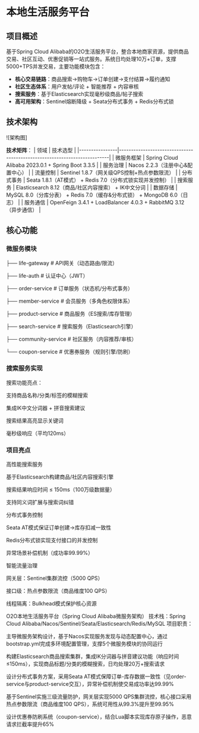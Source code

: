# 本地生活服务平台

## 项目概述
基于Spring Cloud Alibaba的O2O生活服务平台，整合本地商家资源，提供商品交易、社区互动、优惠促销等一站式服务。系统日均处理10万+订单，支撑5000+TPS并发交易，主要功能模块包含：

- **核心交易链路**：商品搜索->购物车->订单创建->支付结算->履约通知
- **社区生态体系**：用户发帖/评论 + 智能推荐 + 内容审核
- **搜索服务**：基于Elasticsearch实现毫秒级商品/帖子搜索
- **高可用架构**：Sentinel熔断降级 + Seata分布式事务 + Redis分布式锁

## 技术架构
![架构图]

**技术矩阵**：
| 领域           | 技术选型                                                                  |
|----------------|--------------------------------------------------------------------------|
| 微服务框架     | Spring Cloud Alibaba 2023.0.1 + Spring Boot 3.3.5                         |
| 服务治理       | Nacos 2.2.3（注册中心&配置中心）                                            |
| 流量控制       | Sentinel 1.8.7（网关级QPS控制+热点参数限流）                                |
| 分布式事务     | Seata 1.8.1（AT模式） + Redis 7.0（分布式锁实现并发控制）                    |
| 搜索服务       | Elasticsearch 8.12（商品/社区内容搜索） + IK中文分词                        |
| 数据存储       | MySQL 8.0（分库分表） + Redis 7.0（缓存&分布式锁） + MongoDB 6.0（日志）     |
| 服务通信       | OpenFeign 3.4.1 + LoadBalancer 4.0.3 + RabbitMQ 3.12（异步通信）           |

## 核心功能

### 微服务模块

├── life-gateway # API网关（动态路由/限流）

├── life-auth # 认证中心（JWT）

├── order-service # 订单服务（状态机/分布式事务）

├── member-service # 会员服务（多角色权限体系）

├── product-service # 商品服务（ES搜索/库存管理）

├── search-service # 搜索服务（Elasticsearch引擎）

├── community-service # 社区服务（内容推荐/审核）

└── coupon-service # 优惠券服务（规则引擎/防刷）


### 搜索服务实现
搜索功能亮点：

支持商品名称/分类/标签的模糊搜索

集成IK中文分词器 + 拼音搜索建议

搜索结果高亮显示关键词

毫秒级响应（平均120ms）


### 项目亮点

高性能搜索服务

基于Elasticsearch构建商品/社区内容搜索引擎

搜索结果响应时间 ≤ 150ms（100万级数据量）

支持同义词扩展与搜索词纠错

分布式事务控制

Seata AT模式保证订单创建->库存扣减一致性

Redis分布式锁实现支付接口的并发控制

异常场景补偿机制（成功率99.99%）

智能流量治理

网关层：Sentinel集群流控（5000 QPS）

接口级：热点参数限流（商品维度100 QPS）

线程隔离：Bulkhead模式保护核心资源



O2O本地生活服务平台（Spring Cloud Alibaba微服务架构）
技术栈：Spring Cloud Alibaba/Nacos/Sentinel/Seata/Elasticsearch/Redis/MySQL
项目职责：

主导微服务架构设计，基于Nacos实现服务发现与动态配置中心，通过bootstrap.yml完成多环境配置管理，支撑5个微服务模块的协同运行

构建Elasticsearch商品搜索集群，集成IK分词器与拼音建议功能（响应时间≤150ms），实现商品标题/分类的模糊搜索，日均处理20万+搜索请求

设计分布式事务方案，采用Seata AT模式保障订单-库存数据一致性（见order-service与product-service交互），异常补偿机制使交易成功率达99.99%

基于Sentinel实施三级流量防护，网关层实现5000 QPS集群流控，核心接口采用热点参数限流（商品维度100 QPS），系统可用性从99.3%提升至99.95%

设计优惠券防刷系统（coupon-service），结合Lua脚本实现库存原子操作，恶意请求拦截率提升65%

